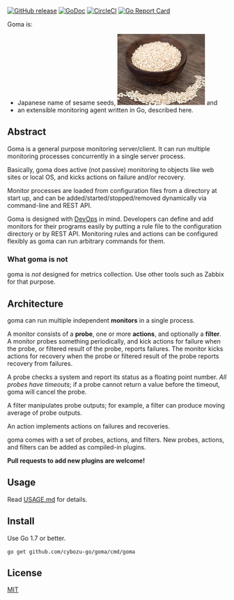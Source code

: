[![GitHub release](https://img.shields.io/github/release/cybozu-go/goma.svg?maxAge=60)][releases]
[![GoDoc](https://godoc.org/github.com/cybozu-go/goma?status.svg)][godoc]
[![CircleCI](https://circleci.com/gh/cybozu-go/goma.svg?style=svg)](https://circleci.com/gh/cybozu-go/goma)
[![Go Report Card](https://goreportcard.com/badge/github.com/cybozu-go/goma)](https://goreportcard.com/report/github.com/cybozu-go/goma)

Goma is:

* Japanese name of sesame seeds, ![Goma image](goma.png) and
* an extensible monitoring agent written in Go, described here.

Abstract
--------

Goma is a general purpose monitoring server/client.  It can run
multiple monitoring processes concurrently in a single server process.

Basically, goma does active (not passive) monitoring to objects like
web sites or local OS, and kicks actions on failure and/or recovery.

Monitor processes are loaded from configuration files from a directory
at start up, and can be added/started/stopped/removed dynamically via
command-line and REST API.

Goma is designed with [DevOps][] in mind.  Developers can define
and add monitors for their programs easily by putting a rule file
to the configuration directory or by REST API.  Monitoring rules
and actions can be configured flexibly as goma can run arbitrary
commands for them.

### What goma is not

goma is *not* designed for metrics collection.
Use other tools such as Zabbix for that purpose.

Architecture
------------

goma can run multiple independent **monitors** in a single process.

A monitor consists of a **probe**, one or more **actions**, and optionally
a **filter**.  A monitor probes something periodically, and kick actions
for failure when the probe, or filtered result of the probe, reports
failures.  The monitor kicks actions for recovery when the probe or
filtered result of the probe reports recovery from failures.

A probe checks a system and report its status as a floating point number.
*All probes have timeouts*; if a probe cannot return a value before
the timeout, goma will cancel the probe.

A filter manipulates probe outputs; for example, a filter can produce
moving average of probe outputs.

An action implements actions on failures and recoveries.

goma comes with a set of probes, actions, and filters.  New probes,
actions, and filters can be added as compiled-in plugins.

**Pull requests to add new plugins are welcome!**

Usage
-----

Read [USAGE.md](USAGE.md) for details.

Install
-------

Use Go 1.7 or better.

```
go get github.com/cybozu-go/goma/cmd/goma
```

License
-------

[MIT][]

[releases]: https://github.com/cybozu-go/goma/releases
[godoc]: https://godoc.org/github.com/cybozu-go/goma
[DevOps]: https://en.wikipedia.org/wiki/DevOps
[MIT]: https://opensource.org/licenses/MIT
